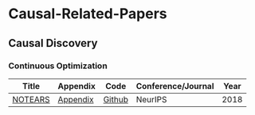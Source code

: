 # Causal-Related-Papers

## Causal Discovery

### Continuous Optimization 


| Title                                                        | Appendix                                                     | Code                                          | Conference/Journal | Year |
| ------------------------------------------------------------ | ------------------------------------------------------------ | --------------------------------------------- | ------------------ | ---- |
| [NOTEARS](https://proceedings.neurips.cc/paper/2018/file/e347c51419ffb23ca3fd5050202f9c3d-Paper.pdf) | [Appendix](https://proceedings.neurips.cc/paper/2018/file/e347c51419ffb23ca3fd5050202f9c3d-Supplemental.zip) | [Github](https://github.com/xunzheng/notears) | NeurIPS            | 2018 |



